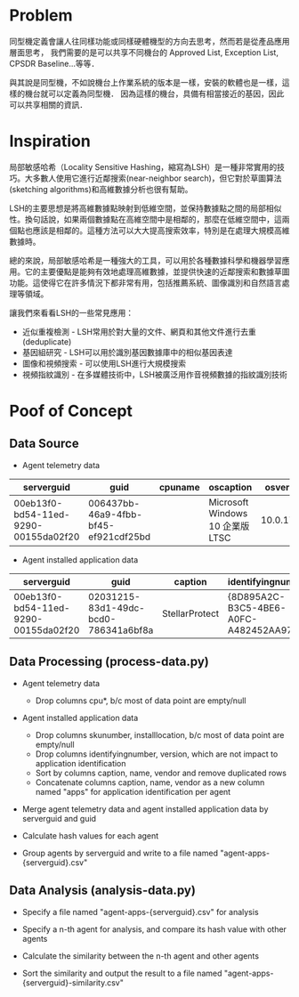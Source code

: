 # Problem

同型機定義會讓人往同樣功能或同樣硬體機型的方向去思考，然而若是從產品應用層面思考，
我們需要的是可以共享不同機台的 Approved List, Exception List, CPSDR Baseline...等等．

與其說是同型機，不如說機台上作業系統的版本是一樣，安裝的軟體也是一樣，這樣的機台就可以定義為同型機．
因為這樣的機台，具備有相當接近的基因，因此可以共享相關的資訊．

# Inspiration

局部敏感哈希（Locality Sensitive Hashing，縮寫為LSH）是一種非常實用的技巧。大多數人使用它進行近鄰搜索(near-neighbor search)，但它對於草圖算法(sketching algorithms)和高維數據分析也很有幫助。

LSH的主要思想是將高維數據點映射到低維空間，並保持數據點之間的局部相似性。換句話說，如果兩個數據點在高維空間中是相鄰的，那麼在低維空間中，這兩個點也應該是相鄰的。這種方法可以大大提高搜索效率，特別是在處理大規模高維數據時。

總的來說，局部敏感哈希是一種強大的工具，可以用於各種數據科學和機器學習應用。它的主要優點是能夠有效地處理高維數據，並提供快速的近鄰搜索和數據草圖功能。這使得它在許多情況下都非常有用，包括推薦系統、圖像識別和自然語言處理等領域。

讓我們來看看LSH的一些常見應用：

* 近似重複檢測 - LSH常用於對大量的文件、網頁和其他文件進行去重(deduplicate)
* 基因組研究 - LSH可以用於識別基因數據庫中的相似基因表達
* 圖像和視頻搜索 - 可以使用LSH進行大規模搜索
* 視頻指紋識別 - 在多媒體技術中，LSH被廣泛用作音視頻數據的指紋識別技術

# Poof of Concept

## Data Source

* Agent telemetry data

|serverguid|guid|cpuname|oscaption|osversion|cpucaption|osarchitecture|cpuarchitecture|
|----------|----|-------|---------|---------|----------|--------------|---------------|
|00eb13f0-bd54-11ed-9290-00155da02f20|006437bb-46a9-4fbb-bf45-ef921cdf25bd| |Microsoft Windows 10 企業版 LTSC|10.0.17763| |64 位元| |

* Agent installed application data

|serverguid|guid|caption|identifyingnumber|name|skunumber|vendor|version|installlocation|
|----------|----|-------|-----------------|----|---------|------|-------|---------------|
|00eb13f0-bd54-11ed-9290-00155da02f20|02031215-83d1-49dc-bcd0-786341a6bf8a|StellarProtect|{8D895A2C-B3C5-4BE6-A0FC-A482452AA970}|StellarProtect| |TXOne|2.1.0.1048|C:\Program Files\TXOne\StellarProtect\|

## Data Processing (process-data.py)

* Agent telemetry data
  * Drop columns cpu*, b/c most of data point are empty/null

* Agent installed application data
  * Drop columns skunumber, installlocation, b/c most of data point are empty/null
  * Drop columns identifyingnumber, version, which are not impact to application identification
  * Sort by columns caption, name, vendor and remove duplicated rows
  * Concatenate columns caption, name, vendor as a new column named "apps" for application identification per agent

* Merge agent telemetry data and agent installed application data by serverguid and guid

* Calculate hash values for each agent

* Group agents by serverguid and write to a file named "agent-apps-{serverguid}.csv"

## Data Analysis (analysis-data.py)

* Specify a file named "agent-apps-{serverguid}.csv" for analysis

* Specify a n-th agent for analysis, and compare its hash value with other agents

* Calculate the similarity between the n-th agent and other agents

* Sort the similarity and output the result to a file named "agent-apps-{serverguid}-similarity.csv"